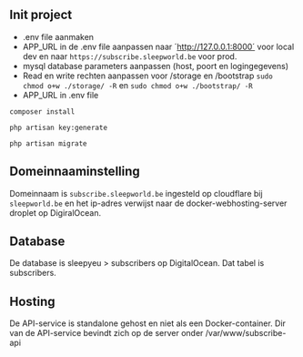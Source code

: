 ## Init project
- .env file aanmaken
- APP_URL in de .env file aanpassen naar ´http://127.0.0.1:8000´ voor local dev en naar `https://subscribe.sleepworld.be` voor prod.
- mysql database parameters aanpassen (host, poort en logingegevens)
- Read en write rechten aanpassen voor /storage en /bootstrap `sudo chmod o+w ./storage/ -R` en `sudo chmod o+w ./bootstrap/ -R`
- APP_URL in .env file

`composer install`

`php artisan key:generate`

`php artisan migrate
`

## Domeinnaaminstelling 
Domeinnaam is `subscribe.sleepworld.be` ingesteld op cloudflare bij `sleepworld.be` en het ip-adres verwijst naar de docker-webhosting-server droplet op DigiralOcean.

## Database
De database is sleepyeu > subscribers op DigitalOcean. Dat tabel is subscribers.

## Hosting
De API-service is standalone gehost en niet als een Docker-container. Dir van de API-service bevindt zich op de server onder /var/www/subscribe-api
